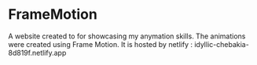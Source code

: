 # FrameMotion
A website created to for showcasing my anymation skills. The animations were created using Frame Motion. It is hosted by netlify : idyllic-chebakia-8d819f.netlify.app
